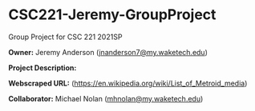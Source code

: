 # CSC221-Jeremy-GroupProject
Group Project for CSC 221 2021SP

__Owner:__ Jeremy Anderson (jnanderson7@my.waketech.edu)

__Project Description:__ 

__Webscraped URL:__ (https://en.wikipedia.org/wiki/List_of_Metroid_media)

__Collaborator:__ Michael Nolan (mhnolan@my.waketech.edu)

